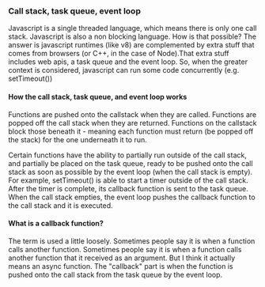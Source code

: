 ### Call stack, task queue, event loop 

Javascript is a single threaded language, which means there is only one call
stack. Javascript is also a non blocking language. How is that possible? The
answer is javascript runtimes (like v8) are complemented by extra stuff that
comes from browsers (or C++, in the case of Node).That extra stuff includes web apis, a task queue and the event loop. So, when the greater context is considered, javascript can run some code concurrently (e.g. setTimeout()) 

#### How the call stack, task queue, and event loop works

Functions are pushed onto the callstack when they are called. Functions
are popped off the call stack when they are returned. Functions on the
callstack block those beneath it - meaning each function must return (be popped
off the stack) for the one underneath it to run.

Certain functions have the ability to partially run outside of the call stack, and partially be placed on the task queue, ready to be pushed onto the call stack as soon as possible by the event loop (when the call stack is empty). For example, setTimeout() is able to start a timer outside of the call stack. After the timer is complete, its callback function is sent to the task queue. When the call stack empties, the event loop pushes the callback function to the call stack and it is executed. 

#### What is a callback function?

The term is used a little loosely. Sometimes people say it is when a function
calls another function. Sometimes people say it is when a function calls
another function that it received as an argument. But I think it actually means
an async function. The "callback" part is when the function is pushed onto the
call stack from the task queue by the event loop. 


